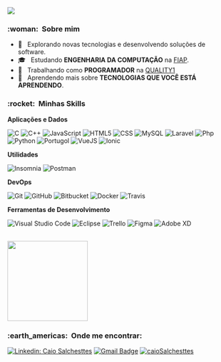 
![](https://komarev.com/ghpvc/?username=VanessaSwerts&color=006bed)

<h3> :woman: &nbsp;Sobre mim </h3>

- 🤔 &nbsp; Explorando novas tecnologias e desenvolvendo soluções de software.
- 🎓 &nbsp; Estudando **ENGENHARIA DA COMPUTAÇÃO** na <a href="https://www.fiap.com.br/">FIAP</a>.
- 💼 &nbsp; Trabalhando como **PROGRAMADOR** na <a href="https://br.quality1.app/">QUALITY1</a>
- 🌱 &nbsp; Aprendendo mais sobre **TECNOLOGIAS QUE VOCÊ ESTÁ APRENDENDO**.

<h3> :rocket: &nbsp;Minhas Skills </h3>

**Aplicações e Dados**

  ![C](https://img.shields.io/badge/-C-333333?style=flat&logo=C%2B%2B&logoColor=00599C)
  ![C++](https://img.shields.io/badge/-C++-333333?style=flat&logo=C%2B%2B&logoColor=00599C)
  ![JavaScript](https://img.shields.io/badge/-JavaScript-333333?style=flat&logo=javascript)
  ![HTML5](https://img.shields.io/badge/-HTML5-333333?style=flat&logo=HTML5)
  ![CSS](https://img.shields.io/badge/-CSS-333333?style=flat&logo=CSS3&logoColor=1572B6)
  ![MySQL](https://img.shields.io/badge/-MySQL-333333?style=flat&logo=mysql)
  ![Laravel](https://img.shields.io/badge/Laravel-333333?style=flat&logo=laravel)
  ![Php](https://img.shields.io/badge/php-333333?style=flat&logo=php)
  ![Python](https://img.shields.io/badge/python-333333?style=flat&logo=python)
  ![Portugol](https://img.shields.io/badge/portugol-333333?style=flat&logo=portugol)
  ![VueJS](https://img.shields.io/badge/Vue.js-333333?style=flat&logo=Vue.js)
  ![Ionic](https://img.shields.io/badge/ionic-333333?style=flat&logo=ionic)

**Utilidades**

  ![Insomnia](https://img.shields.io/badge/-Insomnia-333333?style=flat&logo=insomnia)
  ![Postman](https://img.shields.io/badge/-Postman-333333?style=flat&logo=postman)

**DevOps**

  ![Git](https://img.shields.io/badge/-Git-333333?style=flat&logo=git)
  ![GitHub](https://img.shields.io/badge/-GitHub-333333?style=flat&logo=github)
  ![Bitbucket](https://img.shields.io/badge/-Bitbucket-333333?style=flat&logo=bitbucket)
  ![Docker](https://img.shields.io/badge/-Docker-333333?style=flat&logo=docker)
  ![Travis](https://img.shields.io/badge/-Travis-333333?style=flat&logo=travis)

**Ferramentas de Desenvolvimento**

  ![Visual Studio Code](https://img.shields.io/badge/-Visual%20Studio%20Code-333333?style=flat&logo=visual-studio-code&logoColor=007ACC)
  ![Eclipse](https://img.shields.io/badge/-Eclipse-333333?style=flat&logo=eclipse-ide&logoColor=2C2255)
  ![Trello](https://img.shields.io/badge/-Trello-333333?style=flat&logo=trello&logoColor=007ACC)
  ![Figma](https://img.shields.io/badge/-Figma-333333?style=flat&logo=figma&logoColor=007ACC)
  ![Adobe XD](https://img.shields.io/badge/-Adobe%20XD-333333?style=flat&logo=adobe-xd&logoColor=007ACC)

<br/>

<a href="https://github.com/VanessaSwerts">
  <img height="180em" src="https://github-readme-stats.vercel.app/api?username=VanessaSwerts&theme=dracula&show_icons=true" />
</a>

<br/>

<h3> :earth_americas: &nbsp;Onde me encontrar: </h3> 

[![Linkedin: Caio Salchesttes](https://img.shields.io/badge/-CaioSalchesttes-blue?style=flat-square&logo=Linkedin&logoColor=white&link=https://br.linkedin.com/in/caio-salchesttes-616538148)](https://br.linkedin.com/in/caio-salchesttes-616538148)
[![Gmail Badge](https://img.shields.io/badge/-seuemail@email.com-006bed?style=flat-square&logo=Gmail&logoColor=white&link=mailto:caiosalchesttes@hotmail.com)](mailto:caiosalchesttes@hotmail.com)
[![caioSalchesttes]( https://img.shields.io/github/followers/VanessaSwerts?label=follow&style=social)](https://github.com/caioSalchesttes)
